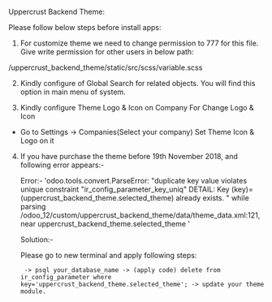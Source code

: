Uppercrust Backend Theme:

Please follow below steps before install apps:
1. For customize theme we need to change permission to 777 for this file.
Give write permission for other users in below path:

/uppercrust_backend_theme/static/src/scss/variable.scss

2. Kindly configure of Global Search for related objects.
You will find this option in main menu of system.

3. Kindly configure Theme Logo & Icon on Company For Change Logo & Icon
- Go to Settings -> Companies(Select your company) Set Theme Icon & Logo on it

4. If you have purchase the theme before 19th November 2018, and following error appears:-

	Error:-
		'odoo.tools.convert.ParseError: "duplicate key value violates unique constraint "ir_config_parameter_key_uniq"
		DETAIL: Key (key)=(uppercrust_backend_theme.selected_theme) already exists.
		" while parsing /odoo_12/custom/uppercrust_backend_theme/data/theme_data.xml:121, near
		<record model="ir.config_parameter" id="default_theme">
		<field name="key">uppercrust_backend_theme.selected_theme</field>
		<field name="value" ref="uppercrust_backend_theme.theme_6"/>
		</record>'

	Solution:- 

	Please go to new terminal and apply following steps:

		-> psql your_database_name -> (apply code) delete from ir_config_parameter where key='uppercrust_backend_theme.selected_theme'; -> update your theme module.
